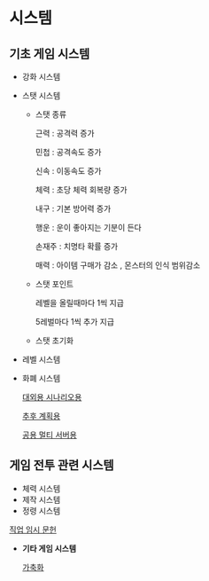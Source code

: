# 시스템

## 기초 게임 시스템

- 강화 시스템
- 스탯 시스템
    - 스탯 종류
        
        근력 : 공격력 증가
        
        민첩 : 공격속도 증가
        
        신속 : 이동속도 증가
        
        체력 : 초당 체력 회복량 증가
        
        내구 : 기본 방어력 증가
        
        행운 :  운이 좋아지는 기분이 든다
        
        손재주 : 치명타 확률 증가
        
        매력 : 아이템 구매가 감소 , 몬스터의 인식 범위감소
        
    - 스탯 포인트
        
        레벨을 올릴때마다 1씩 지급
        
        5레벌마다 1씩 추가 지급 
        
    - 스탯 초기화
- 레벨 시스템
- 화폐 시스템
    
    [대외용 시나리오용](%E1%84%89%E1%85%B5%E1%84%89%E1%85%B3%E1%84%90%E1%85%A6%E1%86%B7%2030a880180a0e46a0b31a217f30e7a044/%E1%84%83%E1%85%A2%E1%84%8B%E1%85%AC%E1%84%8B%E1%85%AD%E1%86%BC%20%E1%84%89%E1%85%B5%E1%84%82%E1%85%A1%E1%84%85%E1%85%B5%E1%84%8B%E1%85%A9%E1%84%8B%E1%85%AD%E1%86%BC%202a3f5b830b69413aac72eadf5cc1486b.md)
    
    [추후 계획용](%E1%84%89%E1%85%B5%E1%84%89%E1%85%B3%E1%84%90%E1%85%A6%E1%86%B7%2030a880180a0e46a0b31a217f30e7a044/%E1%84%8E%E1%85%AE%E1%84%92%E1%85%AE%20%E1%84%80%E1%85%A8%E1%84%92%E1%85%AC%E1%86%A8%E1%84%8B%E1%85%AD%E1%86%BC%20165957aa7f9d426b9596bd8ce4c41987.md)
    
    [공용 멀티 서버용](%E1%84%89%E1%85%B5%E1%84%89%E1%85%B3%E1%84%90%E1%85%A6%E1%86%B7%2030a880180a0e46a0b31a217f30e7a044/%E1%84%80%E1%85%A9%E1%86%BC%E1%84%8B%E1%85%AD%E1%86%BC%20%E1%84%86%E1%85%A5%E1%86%AF%E1%84%90%E1%85%B5%20%E1%84%89%E1%85%A5%E1%84%87%E1%85%A5%E1%84%8B%E1%85%AD%E1%86%BC%204070508b65284dfc897ef3c650a3c617.md)
    

## 게임 전투 관련 시스템

- 체력 시스템
- 제작 시스템
- 정령 시스템

[직업 임시 문헌](%E1%84%89%E1%85%B5%E1%84%89%E1%85%B3%E1%84%90%E1%85%A6%E1%86%B7%2030a880180a0e46a0b31a217f30e7a044/%E1%84%8C%E1%85%B5%E1%86%A8%E1%84%8B%E1%85%A5%E1%86%B8%20%E1%84%8B%E1%85%B5%E1%86%B7%E1%84%89%E1%85%B5%20%E1%84%86%E1%85%AE%E1%86%AB%E1%84%92%E1%85%A5%E1%86%AB%20d254bcff7c3e4008a943eb68a0c75a02.md)

- **기타 게임 시스템**
    
    [가축화](%E1%84%89%E1%85%B5%E1%84%89%E1%85%B3%E1%84%90%E1%85%A6%E1%86%B7%2030a880180a0e46a0b31a217f30e7a044/%E1%84%80%E1%85%A1%E1%84%8E%E1%85%AE%E1%86%A8%E1%84%92%E1%85%AA%2090bebd212a3048c1868bcc2ca564ff6f.md)